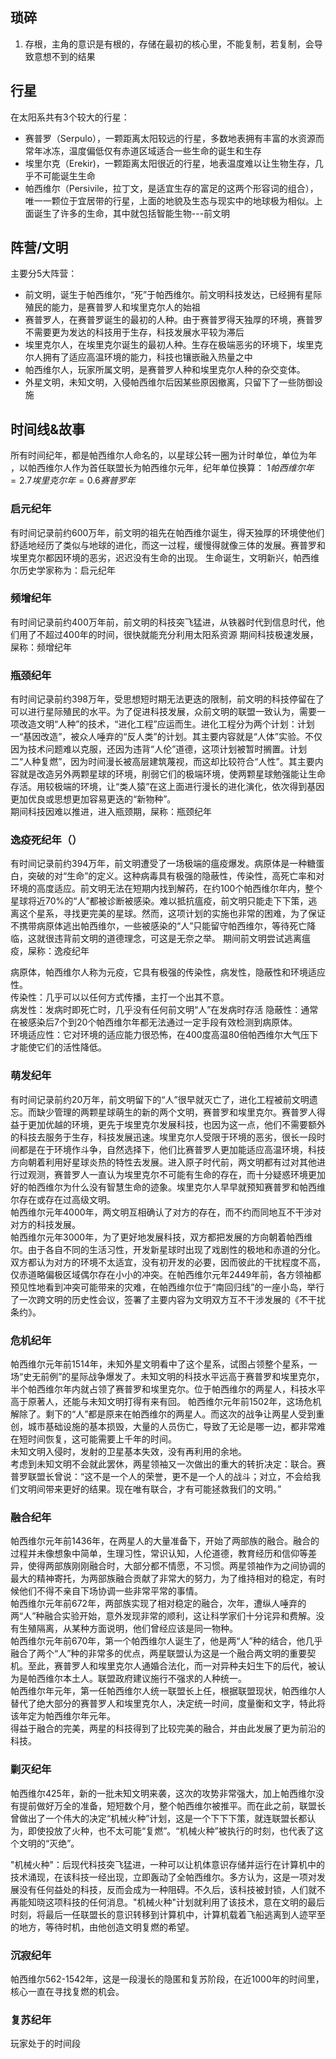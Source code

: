 ## 琐碎
1. 存根，主角的意识是有根的，存储在最初的核心里，不能复制，若复制，会导致意想不到的结果
## 行星
在太阳系共有3个较大的行星：
- 赛普罗（Serpulo），一颗距离太阳较远的行星，多数地表拥有丰富的水资源而常年冰冻，温度偏低仅有赤道区域适合一些生命的诞生和生存
- 埃里尔克（Erekir)，一颗距离太阳很近的行星，地表温度难以让生物生存，几乎不可能诞生生命
- 帕西维尔（Persivile，拉丁文，是适宜生存的富足的这两个形容词的组合），唯一一颗位于宜居带的行星，上面的地貌及生态与现实中的地球极为相似。上面诞生了许多的生命，其中就包括智能生物---前文明
## 阵营/文明
主要分5大阵营：
- 前文明，诞生于帕西维尔，“死”于帕西维尔。前文明科技发达，已经拥有星际殖民的能力，是赛普罗人和埃里克尔人的始祖
- 赛普罗人，在赛普罗诞生的最初的人种。由于赛普罗得天独厚的环境，赛普罗不需要更为发达的科技用于生存，科技发展水平较为滞后
- 埃里克尔人，在埃里克尔诞生的最初人种。生存在极端恶劣的环境下，埃里克尔人拥有了适应高温环境的能力，科技也镶嵌融入热量之中
- 帕西维尔人，玩家所属文明，是赛普罗人种和埃里克尔人种的杂交变体。
- 外星文明，未知文明，入侵帕西维尔后因某些原因撤离，只留下了一些防御设施
## 时间线&故事
所有时间纪年，都是帕西维尔人命名的，以星球公转一圈为计时单位，单位为年
，以帕西维尔人作为首任联盟长为帕西维尔元年，纪年单位换算：
$1帕西维尔年=2.7埃里克尔年=0.6赛普罗年$
### 启元纪年
有时间记录前约600万年，前文明的祖先在帕西维尔诞生，得天独厚的环境使他们舒适地经历了类似与地球的进化，而这一过程，缓慢得就像三体的发展。赛普罗和埃里克尔都因环境的恶劣，迟迟没有生命的出现。
生命诞生，文明新兴，帕西维尔历史学家称为：启元纪年
###  频增纪年
有时间记录前约400万年前，前文明的科技突飞猛进，从铁器时代到信息时代，他们用了不超过400年的时间，很快就能充分利用太阳系资源
期间科技极速发展，屎称：频增纪年

### 瓶颈纪年
有时间记录前约398万年，受思想短时期无法更迭的限制，前文明的科技停留在了可以进行星际殖民的水平。为了促进科技发展，众前文明的联盟一致认为，需要一项改造文明“人种”的技术，“进化工程”应运而生。进化工程分为两个计划：计划一“基因改造”，被众人唾弃的“反人类”的计划。其主要内容就是“人体”实验。不仅因为技术问题难以克服，还因为违背“人伦”道德，这项计划被暂时搁置。计划二“人种复燃”，因为时间漫长被高层建筑蔑视，而这却比较符合“人性”。其主要内容就是改造另外两颗星球的环境，削弱它们的极端环境，使两颗星球勉强能让生命存活。用较极端的环境，让“类人猿”在这上面进行漫长的进化演化，依次得到基因更加优良或思想更加容易更迭的“新物种”。  
期间科技因难以推进，进入瓶颈期，屎称：瓶颈纪年
### 逸疫死纪年（）
有时间记录前约394万年，前文明遭受了一场极端的瘟疫爆发。病原体是一种糖蛋白，突破的对“生命”的定义。这种病毒具有极强的隐蔽性，传染性，高死亡率和对环境的高度适应。前文明无法在短期内找到解药，在约100个帕西维尔年内，整个星球将近70%的“人”都被诊断被感染。难以抵抗瘟疫，前文明只能走下下策，逃离这个星系，寻找更完美的星球。然而，这项计划的实施也非常的困难，为了保证不携带病原体逃出帕西维尔，一些被感染的“人”只能留守帕西维尔，等待死亡降临，这就很违背前文明的道德理念，可这是无奈之举。
期间前文明尝试逃离瘟疫，屎称：逸疫纪年

病原体，帕西维尔人称为元疫，它具有极强的传染性，病发性，隐蔽性和环境适应性。  
传染性：几乎可以以任何方式传播，主打一个出其不意。    
病发性：发病时即死亡时，几乎没有任何前文明“人”在发病时存活
隐蔽性：通常在被感染后7个到20个帕西维尔年都无法通过一定手段有效检测到病原体。  
环境适应性：它对环境的适应能力很恐怖，在400度高温80倍帕西维尔大气压下才能使它们的活性降低。

### 萌发纪年
有时间记录前约20万年，前文明留下的“人”很早就灭亡了，进化工程被前文明遗忘。而缺少管理的两颗星球萌生的新的两个文明，赛普罗和埃里克尔。赛普罗人得益于更加优越的环境，更先于埃里克尔发展科技，也因为这一点，他们不需要额外的科技去服务于生存，科技发展迅速。埃里克尔人受限于环境的恶劣，很长一段时间都是在于环境作斗争，自然选择下，他们比赛普罗人更加能适应高温环境，科技方向朝着利用好星球炎热的特性去发展。进入原子时代前，两文明都有过对其他进行过观测，赛普罗人一直认为埃里克尔不可能有生命的存在，而十分疑惑环境更加好的帕西维尔为什么没有智慧生命的迹象。埃里克尔人早早就预知赛普罗和帕西维尔存在或存在过高级文明。  
帕西维尔元年4000年，两文明互相确认了对方的存在，而不约而同地互不干涉对对方的科技发展。  
帕西维尔元年3000年，为了更好地发展科技，双方都把发展的方向朝着帕西维尔。由于各自不同的生活习性，开发新星球时出现了戏剧性的极地和赤道的分化。双方都认为对方的环境不太适宜，没有初开发的必要，因而彼此的干扰程度不高，仅赤道略偏极区域偶尔存在小小的冲突。在帕西维尔元年2449年前，各方领袖都预见性地看到冲突可能带来的灾难，在帕西维尔位于“南回归线”的一座小岛，举行了一次跨文明的历史性会议，签署了主要内容为文明双方互不干涉发展的《不干扰条约》。  

### 危机纪年
帕西维尔元年前1514年，未知外星文明看中了这个星系，试图占领整个星系，一场“史无前例”的星际战争爆发了。未知文明的科技水平远高于赛普罗和埃里克尔，半个帕西维尔年内就占领了赛普罗和埃里克尔。位于帕西维尔的两星人，科技水平高于原著人，还能与未知文明打得有来有回。
帕西维尔元年前1502年，这场危机解除了。剩下的“人”都是原来在帕西维尔的两星人。而这次的战争让两星人受到重创，城市基础设施的基本损毁，大量的人员伤亡，导致了无论是哪一边，都非常难在短时间恢复，这可能需要上千年的时间。  
未知文明入侵时，发射的卫星基本失效，没有再利用的余地。  
考虑到未知文明不会就此罢休，两星领袖又一次做出的重大的转折决定：联合。赛普罗联盟长曾说：“这不是一个人的荣誉，更不是一个人的战斗；对立，不会给我们文明间带来更好的结果。现在唯有联合，才有可能拯救我们的文明。”  

### 融合纪年
帕西维尔元年前1436年，在两星人的大量准备下，开始了两部族的融合。融合的过程并未像想象中简单，生理习性，常识认知，人伦道德，教育经历和信仰等差异，使得两部族刚刚融合时，大部分都不情愿，不习惯。两星领袖作为之间协调的最大的精神寄托，为两部族融合贡献了非常大的努力，为了维持相对的稳定，有时候他们不得不亲自下场协调一些非常平常的事情。  
帕西维尔元年前672年，两部族实现了相对稳定的融合，次年，遭纵人唾弃的两“人”种融合实验开始，意外发现非常的顺利，这让科学家们十分诧异和费解。没有生殖隔离，从某种方面说明，他们曾经应该是同一物种。  
帕西维尔元年前670年，第一个帕西维尔人诞生了，他是两“人”种的结合，他几乎融合了两个“人”种的非常多的优点，两星联盟认为这是一个融合两文明的重要契机。至此，赛普罗人和埃里克尔人通婚合法化，而一对异种夫妇生下的后代，被认为是帕西维尔本土人。联盟政府建议施行不强求的人种统一。  
帕西维尔年元年，第一任帕西维尔人统一联盟长上任，根据联盟现状，帕西维尔人替代了绝大部分的赛普罗人和埃里克尔人，决定统一时间，度量衡和文字，特此将该年定为帕西维尔年元年。  
得益于融合的完美，两星的科技得到了比较完美的融合，并由此发展了更为前沿的科技。

### 剿灭纪年
帕西维尔425年，新的一批未知文明来袭，这次的攻势非常强大，加上帕西维尔没有提前做好万全的准备，短短数个月，整个帕西维尔被推平。而在此之前，联盟长曾做出了一个伟大的决定“机械火种”计划，这是一个下下下策，就连联盟长都认为，即使投放了火种，也不太可能“复燃”。“机械火种”被执行的时刻，也代表了这个文明的“灭绝”。  

"机械火种"：后现代科技突飞猛进，一种可以让机体意识存储并运行在计算机中的技术涌现，在该科技一经出现，立即轰动了全帕西维尔。多方认为，这是一项对发展没有任何益处的科技，反而会成为一种阻碍。不久后，该科技被封锁，人们就不再能知晓这项科技的任何消息。"机械火种"计划就利用了该技术，意在文明的最后时刻，将最后一任联盟长的意识转移到计算机中，计算机载着飞船逃离到人迹罕至的地方，等待时机，由他创造文明复燃的希望。

### 沉寂纪年
帕西维尔562-1542年，这是一段漫长的隐匿和复苏阶段，在近1000年的时间里，核心一直在寻找复燃的机会。

### 复苏纪年
玩家处于的时间段
